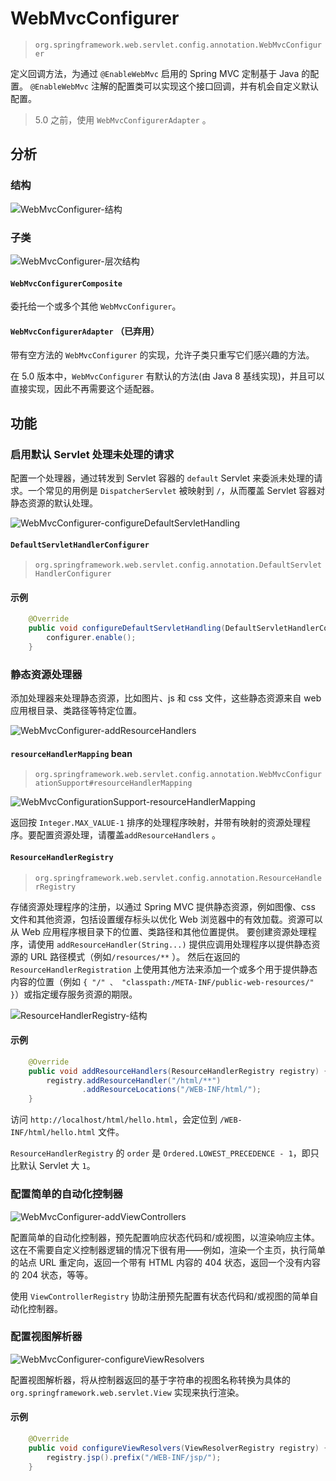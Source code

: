 # WebMvcConfigurer

> `org.springframework.web.servlet.config.annotation.WebMvcConfigurer`

定义回调方法，为通过 `@EnableWebMvc` 启用的 Spring MVC 定制基于 Java 的配置。
`@EnableWebMvc` 注解的配置类可以实现这个接口回调，并有机会自定义默认配置。

> 5.0 之前，使用 `WebMvcConfigurerAdapter` 。

## 分析

### 结构

![WebMvcConfigurer-结构](images\WebMvcConfigurer-结构.png)

### 子类

![WebMvcConfigurer-层次结构](images\WebMvcConfigurer-层次结构.png)

#### `WebMvcConfigurerComposite`

委托给一个或多个其他 `WebMvcConfigurer`。

#### `WebMvcConfigurerAdapter` （已弃用）

带有空方法的 `WebMvcConfigurer` 的实现，允许子类只重写它们感兴趣的方法。

在 5.0 版本中，`WebMvcConfigurer` 有默认的方法(由 Java 8 基线实现)，并且可以直接实现，因此不再需要这个适配器。

## 功能

### 启用默认  Servlet  处理未处理的请求

配置一个处理器，通过转发到 Servlet 容器的 `default` Servlet 来委派未处理的请求。一个常见的用例是 `DispatcherServlet` 被映射到 `/`，从而覆盖 Servlet 容器对静态资源的默认处理。

![WebMvcConfigurer-configureDefaultServletHandling](images\WebMvcConfigurer-configureDefaultServletHandling.png)

#### `DefaultServletHandlerConfigurer`

> `org.springframework.web.servlet.config.annotation.DefaultServletHandlerConfigurer`



#### 示例

``` java
    @Override
    public void configureDefaultServletHandling(DefaultServletHandlerConfigurer configurer) {
        configurer.enable();
    }
```



### 静态资源处理器

添加处理器来处理静态资源，比如图片、js 和 css 文件，这些静态资源来自 web 应用根目录、类路径等特定位置。

![WebMvcConfigurer-addResourceHandlers](images\WebMvcConfigurer-addResourceHandlers.png)

#### `resourceHandlerMapping` bean

> `org.springframework.web.servlet.config.annotation.WebMvcConfigurationSupport#resourceHandlerMapping`

![WebMvcConfigurationSupport-resourceHandlerMapping](images\WebMvcConfigurationSupport-resourceHandlerMapping.png)

返回按 `Integer.MAX_VALUE-1` 排序的处理程序映射，并带有映射的资源处理程序。要配置资源处理，请覆盖`addResourceHandlers` 。

#### `ResourceHandlerRegistry`

> `org.springframework.web.servlet.config.annotation.ResourceHandlerRegistry`

存储资源处理程序的注册，以通过 Spring MVC 提供静态资源，例如图像、css 文件和其他资源，包括设置缓存标头以优化 Web 浏览器中的有效加载。资源可以从 Web 应用程序根目录下的位置、类路径和其他位置提供。
要创建资源处理程序，请使用 `addResourceHandler(String...)` 提供应调用处理程序以提供静态资源的 URL 路径模式（例如`/resources/**` ）。
然后在返回的 `ResourceHandlerRegistration` 上使用其他方法来添加一个或多个用于提供静态内容的位置（例如 `{ "/" 、 "classpath:/META-INF/public-web-resources/" }`）或指定缓存服务资源的期限。

![ResourceHandlerRegistry-结构](images\ResourceHandlerRegistry-结构.png)

#### 示例

``` java
    @Override
    public void addResourceHandlers(ResourceHandlerRegistry registry) {
        registry.addResourceHandler("/html/**")
                .addResourceLocations("/WEB-INF/html/");
    }
```

访问 `http://localhost/html/hello.html`，会定位到 `/WEB-INF/html/hello.html` 文件。

`ResourceHandlerRegistry` 的 `order` 是 `Ordered.LOWEST_PRECEDENCE - 1`，即只比默认 Servlet 大 `1`。

### 配置简单的自动化控制器

![WebMvcConfigurer-addViewControllers](images\WebMvcConfigurer-addViewControllers.png)

配置简单的自动化控制器，预先配置响应状态代码和/或视图，以渲染响应主体。这在不需要自定义控制器逻辑的情况下很有用——例如，渲染一个主页，执行简单的站点 URL 重定向，返回一个带有 HTML 内容的 404 状态，返回一个没有内容的 204 状态，等等。

使用 `ViewControllerRegistry` 协助注册预先配置有状态代码和/或视图的简单自动化控制器。



### 配置视图解析器

![WebMvcConfigurer-configureViewResolvers](images\WebMvcConfigurer-configureViewResolvers.png)

配置视图解析器，将从控制器返回的基于字符串的视图名称转换为具体的 `org.springframework.web.servlet.View` 实现来执行渲染。



#### 示例

``` java
	@Override
    public void configureViewResolvers(ViewResolverRegistry registry) {
        registry.jsp().prefix("/WEB-INF/jsp/");
    }
```

